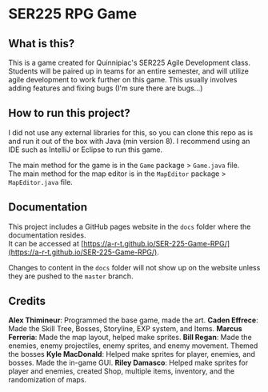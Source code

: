 # SER225 RPG Game

## What is this?
This is a game created for Quinnipiac's SER225 Agile Development class.
Students will be paired up in teams for an entire semester, and will utilize agile development to work further on this game.
This usually involves adding features and fixing bugs (I'm sure there are bugs...)

## How to run this project?
I did not use any external libraries for this, so you can clone this repo as is and run it out of the box with Java (min version 8).
I recommend using an IDE such as IntelliJ or Eclipse to run this game.

The main method for the game is in the `Game` package > `Game.java` file.<br>
The main method for the map editor is in the `MapEditor` package > `MapEditor.java` file.

## Documentation
This project includes a GitHub pages website in the `docs` folder where the documentation resides.<br>
It can be accessed at [https://a-r-t.github.io/SER-225-Game-RPG/](https://a-r-t.github.io/SER-225-Game-RPG/).

Changes to content in the `docs` folder will not show up on the website unless they are pushed to the `master` branch.

## Credits
**Alex Thimineur**: Programmed the base game, made the art.
**Caden Effrece**: Made the Skill Tree, Bosses, Storyline, EXP system, and Items.
**Marcus Ferreria**: Made the map layout, helped make sprites.
**Bill Regan**: Made the enemies, enemy projectiles, enemy sprites, and enemy movement. Themed the bosses
**Kyle MacDonald**: Helped make sprites for player, enemies, and bosses. Made the in-game GUI.
**Riley Damasco**: Helped make sprites for player and enemies, created Shop, multiple items, inventory, and the randomization of maps.
